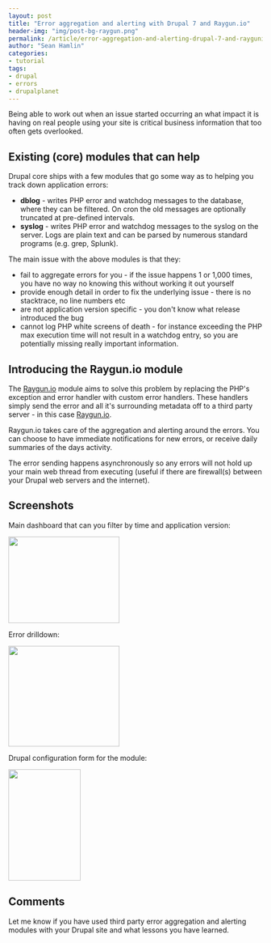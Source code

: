 ```yaml
---
layout: post
title: "Error aggregation and alerting with Drupal 7 and Raygun.io"
header-img: "img/post-bg-raygun.png"
permalink: /article/error-aggregation-and-alerting-drupal-7-and-raygunio
author: "Sean Hamlin"
categories:
- tutorial
tags:
- drupal
- errors
- drupalplanet
---
```


Being able to work out when an issue started occurring an what impact it is having on real people using your site is critical business information that too often gets overlooked.

## Existing (core) modules that can help ##

Drupal core ships with a few modules that go some way as to helping you track down application errors:

* **dblog** - writes PHP error and watchdog messages to the database, where they can be filtered. On cron the old messages are optionally truncated at pre-defined intervals.
* **syslog** - writes PHP error and watchdog messages to the syslog on the server. Logs are plain text and can be parsed by numerous standard programs (e.g. grep, Splunk).

The main issue with the above modules is that they:

* fail to aggregate errors for you - if the issue happens 1 or 1,000 times, you have no way no knowing this without working it out yourself
* provide enough detail in order to fix the underlying issue - there is no stacktrace, no line numbers etc
* are not application version specific - you don't know what release introduced the bug
* cannot log PHP white screens of death - for instance exceeding the PHP max execution time will not result in a watchdog entry, so you are potentially missing really important information.

## Introducing the Raygun.io module ##

The [Raygun.io](https://drupal.org/project/raygun) module aims to solve this problem by replacing the PHP's exception and error handler with custom error handlers. These handlers simply send the error and all it's surrounding metadata off to a third party server - in this case [Raygun.io](http://raygun.io/).

Raygun.io takes care of the aggregation and alerting around the errors. You can choose to have immediate notifications for new errors, or receive daily summaries of the days activity.

The error sending happens asynchronously so any errors will not hold up your main web thread from executing (useful if there are firewall(s) between your Drupal web servers and the internet).

## Screenshots ##

Main dashboard that can you filter by time and application version:

<a href="/img/raygun/raygun-dash.png">
  <img src="/img/raygun/raygun-dash.png" width="220" height="171" alt="" class="img-responsive img-thumbnail" />
</a>

Error drilldown:

<a href="/img/raygun/raygun-error.png">
  <img src="/img/raygun/raygun-error.png" width="220" height="199" alt="" class="img-responsive img-thumbnail" />
</a>

Drupal configuration form for the module:

<a href="/img/raygun/raygun-settings.png">
  <img src="/img/raygun/raygun-settings.png" width="143" height="220" alt="" class="img-responsive img-thumbnail" />
</a>

## Comments ##

Let me know if you have used third party error aggregation and alerting modules with your Drupal site and what lessons you have learned.
